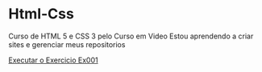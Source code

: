 # Html-Css
 Curso de HTML 5 e CSS 3 pelo Curso em Video
 Estou aprendendo a criar sites e gerenciar meus repositorios

<a href="https://murilosantoriboff.github.io/Html-Css/Exercicios/ex001/index.htmml"> Executar o Exercicio Ex001